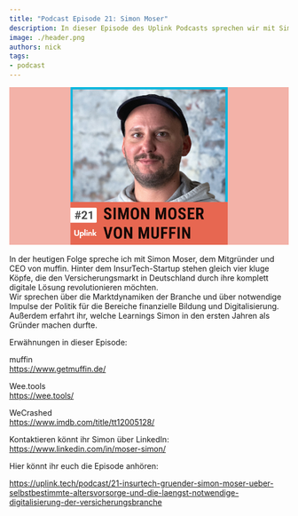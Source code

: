 ```yaml
---
title: "Podcast Episode 21: Simon Moser"
description: In dieser Episode des Uplink Podcasts sprechen wir mit Simon Moser, dem Mitgründer und CEO von muffin.
image: ./header.png
authors: nick
tags:
- podcast
---
```


![](header.png)

In der heutigen Folge spreche ich mit Simon Moser, dem Mitgründer und CEO von muffin. Hinter dem InsurTech-Startup stehen gleich vier kluge Köpfe, die den Versicherungsmarkt in Deutschland durch ihre komplett digitale Lösung revolutionieren möchten.<br />
Wir sprechen über die Marktdynamiken der Branche und über notwendige Impulse der Politik für die Bereiche finanzielle Bildung und Digitalisierung. Außerdem erfahrt ihr, welche Learnings Simon in den ersten Jahren als Gründer machen durfte.

<!--truncate-->

Erwähnungen in dieser Episode:

muffin<br />
https://www.getmuffin.de/

Wee.tools<br />
https://wee.tools/

WeCrashed<br />
https://www.imdb.com/title/tt12005128/

Kontaktieren könnt ihr Simon über LinkedIn:<br />
https://www.linkedin.com/in/moser-simon/

Hier könnt ihr euch die Episode anhören:

<emb>https://uplink.tech/podcast/21-insurtech-gruender-simon-moser-ueber-selbstbestimmte-altersvorsorge-und-die-laengst-notwendige-digitalisierung-der-versicherungsbranche</emb>

